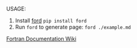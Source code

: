 USAGE:

1. Install [ford](https://github.com/Fortran-FOSS-Programmers/ford) 
  `pip install ford`
2. Run `ford` to generate page:
  `ford ./example.md`

[Fortran Documentation Wiki](https://en.wikibooks.org/wiki/Fortran/Documenting_Fortran)
